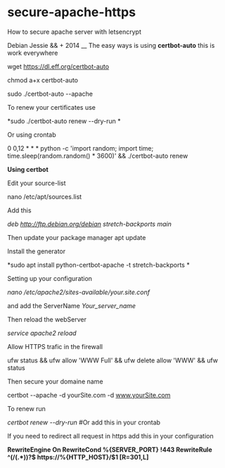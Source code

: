 # secure-apache-https
How to secure apache server with letsencrypt

Debian Jessie && + 2014
__
The easy ways is using **certbot-auto** this is work everywhere

wget https://dl.eff.org/certbot-auto

chmod a+x certbot-auto

sudo ./certbot-auto --apache

To renew your certificates use 

*sudo ./certbot-auto renew --dry-run *

Or using crontab

0 0,12 * * * python -c 'import random; import time; time.sleep(random.random() * 3600)' && ./certbot-auto renew


**Using certbot**

Edit your source-list 

 nano /etc/apt/sources.list
 
 Add this 
 
 *deb http://ftp.debian.org/debian stretch-backports main*
 
 Then update your package manager apt update
 
 Install the generator
 
 *sudo apt install python-certbot-apache -t stretch-backports *
 
 Setting up your configuration 
 
 *nano /etc/apache2/sites-available/your.site.conf*
 
 and add the ServerName *Your_server_name*
 
 Then reload the webServer
 
 *service apache2 reload*
 
 Allow HTTPS trafic in the firewall 
 
ufw status && ufw allow 'WWW Full' && ufw delete allow 'WWW' && ufw status

Then secure your domaine name 

 certbot --apache -d yourSite.com -d www.yourSite.com
 
 To renew run 
 
 *certbot renew --dry-run*  #Or add this in your crontab



If you need to redirect all request in https  add this in your configuration

**RewriteEngine On
RewriteCond %{SERVER_PORT} !443
RewriteRule ^(/(.*))?$ https://%{HTTP_HOST}/$1 [R=301,L]**




